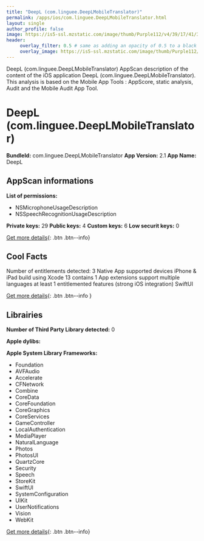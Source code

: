 ```yaml
---
title: "DeepL (com.linguee.DeepLMobileTranslator)"
permalink: /apps/ios/com.linguee.DeepLMobileTranslator.html
layout: single
author_profile: false
image: https://is5-ssl.mzstatic.com/image/thumb/Purple112/v4/39/17/41/3917412d-ff39-f969-bde4-92deb30c7cc5/AppIcon-0-1x_U007emarketing-0-7-0-85-220.png/512x512bb.jpg
header: 
     overlay_filter: 0.5 # same as adding an opacity of 0.5 to a black background
     overlay_image: https://is5-ssl.mzstatic.com/image/thumb/Purple112/v4/39/17/41/3917412d-ff39-f969-bde4-92deb30c7cc5/AppIcon-0-1x_U007emarketing-0-7-0-85-220.png/512x512bb.jpg
---
```

DeepL (com.linguee.DeepLMobileTranslator) AppScan description of the content of the iOS application DeepL (com.linguee.DeepLMobileTranslator). This analysis is based on the Mobile App Tools : AppScore, static analysis, Audit and the Mobile Audit App Tool.

# DeepL (com.linguee.DeepLMobileTranslator)

**BundleId:** com.linguee.DeepLMobileTranslator
**App Version:** 2.1
**App Name:** DeepL


## AppScan informations 

**List of permissions:** 
- NSMicrophoneUsageDescription
- NSSpeechRecognitionUsageDescription
  
  
**Private keys:** 29
**Public keys:** 4
**Custom keys:** 6
**Low securit keys:** 0
  
[Get more details](/pricing.html){: .btn .btn--info}

## Cool Facts

Number of entitlements detected: 3
Native App
supported devices iPhone & iPad
build using Xcode 13
contains 1 App extensions
support multiple languages
at least 1 entitlemented features (strong iOS integration)
SwiftUI
  
[Get more details](/pricing.html){: .btn .btn--info }

## Librairies 
**Number of Third Party Library detected:** 0


**Apple dylibs:**


**Apple System Library Frameworks:**
- Foundation
- AVFAudio
- Accelerate
- CFNetwork
- Combine
- CoreData
- CoreFoundation
- CoreGraphics
- CoreServices
- GameController
- LocalAuthentication
- MediaPlayer
- NaturalLanguage
- Photos
- PhotosUI
- QuartzCore
- Security
- Speech
- StoreKit
- SwiftUI
- SystemConfiguration
- UIKit
- UserNotifications
- Vision
- WebKit


  
[Get more details](/pricing.html){: .btn .btn--info}

